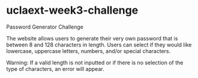 # uclaext-week3-challenge

Password Generator Challenge

The website allows users to generate their very own password that is between 8 and 128 characters in length. 
Users can select if they would like lowercase, uppercase letters, numbers, and/or special characters. 

Warning:
If a valid length is not inputted or if there is no selection of the type of characters, an error will appear. 
